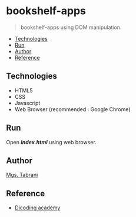 # bookshelf-apps
> bookshelf-apps using DOM manipulation.

- [Technologies](#Technologies)
- [Run](#Run)
- [Author](#Author)
- [Reference](#Reference)

## Technologies
- HTML5
- CSS
- Javascript
- Web Browser (recommended : Google Chrome)

## Run
Open ***index.html*** using web browser.

## Author
[Mgs. Tabrani](https://github.com/mgstabrani)

## Reference
- [Dicoding academy](https://bookshelfappsdicoding.netlify.app/)